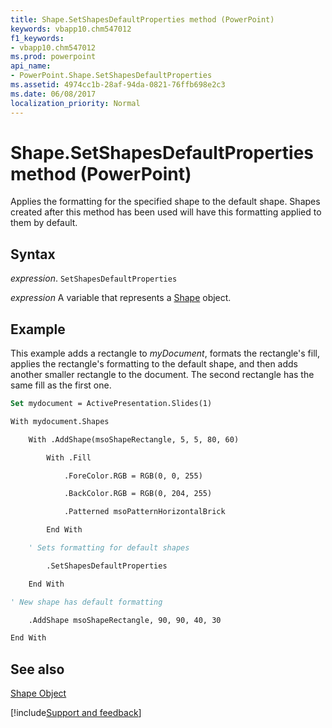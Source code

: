 ```yaml
---
title: Shape.SetShapesDefaultProperties method (PowerPoint)
keywords: vbapp10.chm547012
f1_keywords:
- vbapp10.chm547012
ms.prod: powerpoint
api_name:
- PowerPoint.Shape.SetShapesDefaultProperties
ms.assetid: 4974cc1b-28af-94da-0821-76ffb698e2c3
ms.date: 06/08/2017
localization_priority: Normal
---
```



# Shape.SetShapesDefaultProperties method (PowerPoint)

Applies the formatting for the specified shape to the default shape. Shapes created after this method has been used will have this formatting applied to them by default.


## Syntax

_expression_. `SetShapesDefaultProperties`

 _expression_ A variable that represents a [Shape](./PowerPoint.Shape.md) object.


## Example

This example adds a rectangle to _myDocument_, formats the rectangle's fill, applies the rectangle's formatting to the default shape, and then adds another smaller rectangle to the document. The second rectangle has the same fill as the first one.


```vb
Set mydocument = ActivePresentation.Slides(1)

With mydocument.Shapes

    With .AddShape(msoShapeRectangle, 5, 5, 80, 60)

        With .Fill

            .ForeColor.RGB = RGB(0, 0, 255)

            .BackColor.RGB = RGB(0, 204, 255)

            .Patterned msoPatternHorizontalBrick

        End With

    ' Sets formatting for default shapes

        .SetShapesDefaultProperties

    End With

' New shape has default formatting

    .AddShape msoShapeRectangle, 90, 90, 40, 30

End With
```


## See also


[Shape Object](PowerPoint.Shape.md)

[!include[Support and feedback](~/includes/feedback-boilerplate.md)]